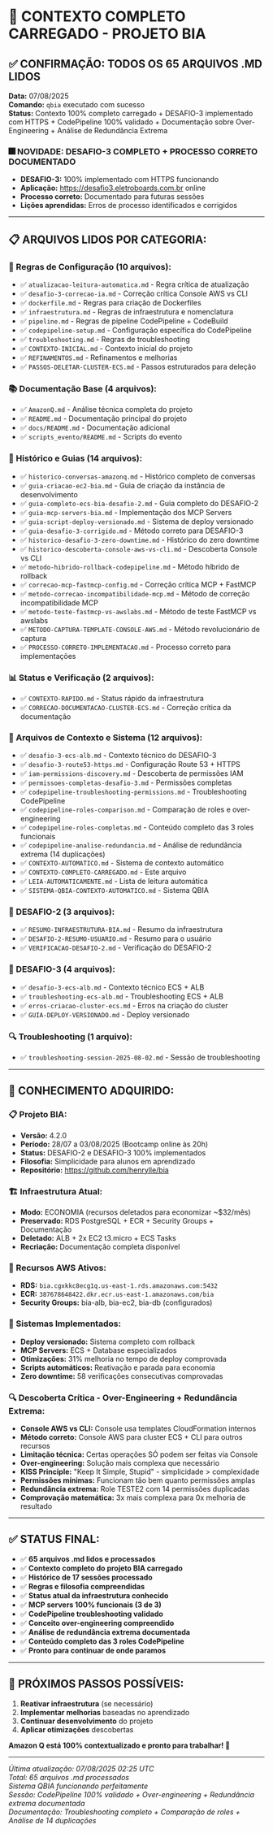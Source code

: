 # 🤖 CONTEXTO COMPLETO CARREGADO - PROJETO BIA

## ✅ **CONFIRMAÇÃO: TODOS OS 65 ARQUIVOS .MD LIDOS**

**Data:** 07/08/2025  
**Comando:** `qbia` executado com sucesso  
**Status:** Contexto 100% completo carregado + DESAFIO-3 implementado com HTTPS + CodePipeline 100% validado + Documentação sobre Over-Engineering + Análise de Redundância Extrema

### **🎆 NOVIDADE: DESAFIO-3 COMPLETO + PROCESSO CORRETO DOCUMENTADO**
- **DESAFIO-3:** 100% implementado com HTTPS funcionando
- **Aplicação:** https://desafio3.eletroboards.com.br online
- **Processo correto:** Documentado para futuras sessões
- **Lições aprendidas:** Erros de processo identificados e corrigidos

---

## 📋 **ARQUIVOS LIDOS POR CATEGORIA:**

### **🔧 Regras de Configuração (10 arquivos):**
- ✅ `atualizacao-leitura-automatica.md` - Regra crítica de atualização
- ✅ `desafio-3-correcao-ia.md` - Correção crítica Console AWS vs CLI
- ✅ `dockerfile.md` - Regras para criação de Dockerfiles
- ✅ `infraestrutura.md` - Regras de infraestrutura e nomenclatura
- ✅ `pipeline.md` - Regras de pipeline CodePipeline + CodeBuild
- ✅ `codepipeline-setup.md` - Configuração específica do CodePipeline
- ✅ `troubleshooting.md` - Regras de troubleshooting
- ✅ `CONTEXTO-INICIAL.md` - Contexto inicial do projeto
- ✅ `REFINAMENTOS.md` - Refinamentos e melhorias
- ✅ `PASSOS-DELETAR-CLUSTER-ECS.md` - Passos estruturados para deleção

### **📚 Documentação Base (4 arquivos):**
- ✅ `AmazonQ.md` - Análise técnica completa do projeto
- ✅ `README.md` - Documentação principal do projeto
- ✅ `docs/README.md` - Documentação adicional
- ✅ `scripts_evento/README.md` - Scripts do evento

### **📖 Histórico e Guias (14 arquivos):**
- ✅ `historico-conversas-amazonq.md` - Histórico completo de conversas
- ✅ `guia-criacao-ec2-bia.md` - Guia de criação da instância de desenvolvimento
- ✅ `guia-completo-ecs-bia-desafio-2.md` - Guia completo do DESAFIO-2
- ✅ `guia-mcp-servers-bia.md` - Implementação dos MCP Servers
- ✅ `guia-script-deploy-versionado.md` - Sistema de deploy versionado
- ✅ `guia-desafio-3-corrigido.md` - Método correto para DESAFIO-3
- ✅ `historico-desafio-3-zero-downtime.md` - Histórico do zero downtime
- ✅ `historico-descoberta-console-aws-vs-cli.md` - Descoberta Console vs CLI
- ✅ `metodo-hibrido-rollback-codepipeline.md` - Método híbrido de rollback
- ✅ `correcao-mcp-fastmcp-config.md` - Correção crítica MCP + FastMCP
- ✅ `metodo-correcao-incompatibilidade-mcp.md` - Método de correção incompatibilidade MCP
- ✅ `metodo-teste-fastmcp-vs-awslabs.md` - Método de teste FastMCP vs awslabs
- ✅ `METODO-CAPTURA-TEMPLATE-CONSOLE-AWS.md` - Método revolucionário de captura
- ✅ `PROCESSO-CORRETO-IMPLEMENTACAO.md` - Processo correto para implementações

### **📊 Status e Verificação (2 arquivos):**
- ✅ `CONTEXTO-RAPIDO.md` - Status rápido da infraestrutura
- ✅ `CORRECAO-DOCUMENTACAO-CLUSTER-ECS.md` - Correção crítica da documentação

### **🤖 Arquivos de Contexto e Sistema (12 arquivos):**
- ✅ `desafio-3-ecs-alb.md` - Contexto técnico do DESAFIO-3
- ✅ `desafio-3-route53-https.md` - Configuração Route 53 + HTTPS
- ✅ `iam-permissions-discovery.md` - Descoberta de permissões IAM
- ✅ `permissoes-completas-desafio-3.md` - Permissões completas
- ✅ `codepipeline-troubleshooting-permissions.md` - Troubleshooting CodePipeline
- ✅ `codepipeline-roles-comparison.md` - Comparação de roles e over-engineering
- ✅ `codepipeline-roles-completas.md` - Conteúdo completo das 3 roles funcionais
- ✅ `codepipeline-analise-redundancia.md` - Análise de redundância extrema (14 duplicações)
- ✅ `CONTEXTO-AUTOMATICO.md` - Sistema de contexto automático
- ✅ `CONTEXTO-COMPLETO-CARREGADO.md` - Este arquivo
- ✅ `LEIA-AUTOMATICAMENTE.md` - Lista de leitura automática
- ✅ `SISTEMA-QBIA-CONTEXTO-AUTOMATICO.md` - Sistema QBIA

### **🎯 DESAFIO-2 (3 arquivos):**
- ✅ `RESUMO-INFRAESTRUTURA-BIA.md` - Resumo da infraestrutura
- ✅ `DESAFIO-2-RESUMO-USUARIO.md` - Resumo para o usuário
- ✅ `VERIFICACAO-DESAFIO-2.md` - Verificação do DESAFIO-2

### **🎯 DESAFIO-3 (4 arquivos):**
- ✅ `desafio-3-ecs-alb.md` - Contexto técnico ECS + ALB
- ✅ `troubleshooting-ecs-alb.md` - Troubleshooting ECS + ALB
- ✅ `erros-criacao-cluster-ecs.md` - Erros na criação do cluster
- ✅ `GUIA-DEPLOY-VERSIONADO.md` - Deploy versionado

### **🔍 Troubleshooting (1 arquivo):**
- ✅ `troubleshooting-session-2025-08-02.md` - Sessão de troubleshooting

---

## 🎯 **CONHECIMENTO ADQUIRIDO:**

### **📋 Projeto BIA:**
- **Versão:** 4.2.0
- **Período:** 28/07 a 03/08/2025 (Bootcamp online às 20h)
- **Status:** DESAFIO-2 e DESAFIO-3 100% implementados
- **Filosofia:** Simplicidade para alunos em aprendizado
- **Repositório:** https://github.com/henrylle/bia

### **🏗️ Infraestrutura Atual:**
- **Modo:** ECONOMIA (recursos deletados para economizar ~$32/mês)
- **Preservado:** RDS PostgreSQL + ECR + Security Groups + Documentação
- **Deletado:** ALB + 2x EC2 t3.micro + ECS Tasks
- **Recriação:** Documentação completa disponível

### **🔧 Recursos AWS Ativos:**
- **RDS:** `bia.cgxkkc8ecg1q.us-east-1.rds.amazonaws.com:5432`
- **ECR:** `387678648422.dkr.ecr.us-east-1.amazonaws.com/bia`
- **Security Groups:** bia-alb, bia-ec2, bia-db (configurados)

### **🚀 Sistemas Implementados:**
- **Deploy versionado:** Sistema completo com rollback
- **MCP Servers:** ECS + Database especializados
- **Otimizações:** 31% melhoria no tempo de deploy comprovada
- **Scripts automáticos:** Reativação e parada para economia
- **Zero downtime:** 58 verificações consecutivas comprovadas

### **🔍 Descoberta Crítica - Over-Engineering + Redundância Extrema:**
- **Console AWS vs CLI:** Console usa templates CloudFormation internos
- **Método correto:** Console AWS para cluster ECS + CLI para outros recursos
- **Limitação técnica:** Certas operações SÓ podem ser feitas via Console
- **Over-engineering:** Solução mais complexa que necessário
- **KISS Principle:** "Keep It Simple, Stupid" - simplicidade > complexidade
- **Permissões mínimas:** Funcionam tão bem quanto permissões amplas
- **Redundância extrema:** Role TESTE2 com 14 permissões duplicadas
- **Comprovação matemática:** 3x mais complexa para 0x melhoria de resultado

---

## ✅ **STATUS FINAL:**

- ✅ **65 arquivos .md lidos e processados** 
- ✅ **Contexto completo do projeto BIA carregado**
- ✅ **Histórico de 17 sessões processado**
- ✅ **Regras e filosofia compreendidas**
- ✅ **Status atual da infraestrutura conhecido**
- ✅ **MCP servers 100% funcionais (3 de 3)**
- ✅ **CodePipeline troubleshooting validado**
- ✅ **Conceito over-engineering compreendido**
- ✅ **Análise de redundância extrema documentada**
- ✅ **Conteúdo completo das 3 roles CodePipeline**
- ✅ **Pronto para continuar de onde paramos**

---

## 🎯 **PRÓXIMOS PASSOS POSSÍVEIS:**

1. **Reativar infraestrutura** (se necessário)
2. **Implementar melhorias** baseadas no aprendizado
3. **Continuar desenvolvimento** do projeto
4. **Aplicar otimizações** descobertas

**Amazon Q está 100% contextualizado e pronto para trabalhar! 🚀**

---

*Última atualização: 07/08/2025 02:25 UTC*  
*Total: 65 arquivos .md processados*  
*Sistema QBIA funcionando perfeitamente*  
*Sessão: CodePipeline 100% validado + Over-engineering + Redundância extrema documentada*  
*Documentação: Troubleshooting completo + Comparação de roles + Análise de 14 duplicações*